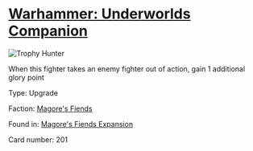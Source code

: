 # [Warhammer: Underworlds Companion](https://guidokessels.github.io/wh-underworlds)

  

![Trophy Hunter](https://warhammerunderworlds.com/wp-content/uploads/sites/6/2018/03/201_ENG.png)

When this fighter takes an enemy fighter out of action, gain 1 additional glory point

Type: Upgrade

Faction: [Magore's Fiends](https://guidokessels.github.io/wh-underworlds/factions/magores-fiends)

Found in: [Magore's Fiends Expansion](https://guidokessels.github.io/wh-underworlds/locations/magores-fiends-expansion)

Card number: 201
